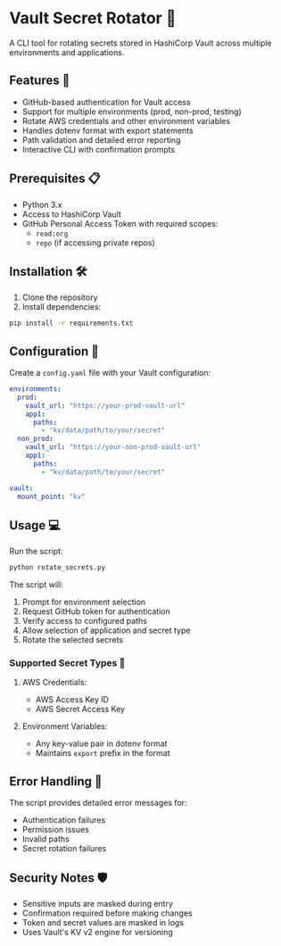 # Vault Secret Rotator 🔐

A CLI tool for rotating secrets stored in HashiCorp Vault across multiple environments and applications.

## Features 🌟

- GitHub-based authentication for Vault access
- Support for multiple environments (prod, non-prod, testing)
- Rotate AWS credentials and other environment variables
- Handles dotenv format with export statements
- Path validation and detailed error reporting
- Interactive CLI with confirmation prompts

## Prerequisites 📋

- Python 3.x
- Access to HashiCorp Vault
- GitHub Personal Access Token with required scopes:
  - `read:org`
  - `repo` (if accessing private repos)

## Installation 🛠️

1. Clone the repository
2. Install dependencies:
```bash
pip install -r requirements.txt
```

## Configuration 📝

Create a `config.yaml` file with your Vault configuration:

```yaml
environments:
  prod:
    vault_url: "https://your-prod-vault-url"
    app1:
      paths:
        - "kv/data/path/to/your/secret"
  non_prod:
    vault_url: "https://your-non-prod-vault-url"
    app1:
      paths:
        - "kv/data/path/to/your/secret"

vault:
  mount_point: "kv"
```

## Usage 💻

Run the script:
```bash
python rotate_secrets.py
```

The script will:
1. Prompt for environment selection
2. Request GitHub token for authentication
3. Verify access to configured paths
4. Allow selection of application and secret type
5. Rotate the selected secrets

### Supported Secret Types 🔑

1. AWS Credentials:
   - AWS Access Key ID
   - AWS Secret Access Key

2. Environment Variables:
   - Any key-value pair in dotenv format
   - Maintains `export` prefix in the format

## Error Handling 🚨

The script provides detailed error messages for:
- Authentication failures
- Permission issues
- Invalid paths
- Secret rotation failures

## Security Notes 🛡️

- Sensitive inputs are masked during entry
- Confirmation required before making changes
- Token and secret values are masked in logs
- Uses Vault's KV v2 engine for versioning 